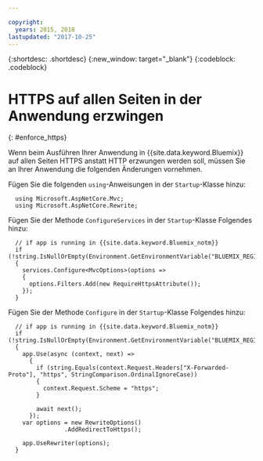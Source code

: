 ```yaml
---

copyright:
  years: 2015, 2018
lastupdated: "2017-10-25"
---
```


{:shortdesc: .shortdesc}
{:new_window: target="_blank"}
{:codeblock: .codeblock}

# HTTPS auf allen Seiten in der Anwendung erzwingen
{: #enforce_https}

Wenn beim Ausführen Ihrer Anwendung in {{site.data.keyword.Bluemix}} auf allen Seiten HTTPS anstatt HTTP erzwungen werden soll, müssen Sie an Ihrer Anwendung die folgenden Änderungen vornehmen.

Fügen Sie die folgenden `using`-Anweisungen in der `Startup`-Klasse hinzu:

```
  using Microsoft.AspNetCore.Mvc;
  using Microsoft.AspNetCore.Rewrite;
```

Fügen Sie der Methode `ConfigureServices` in der `Startup`-Klasse Folgendes hinzu:

```
  // if app is running in {{site.data.keyword.Bluemix_notm}}
  if (!string.IsNullOrEmpty(Environment.GetEnvironmentVariable("BLUEMIX_REGION")))
  {
    services.Configure<MvcOptions>(options =>
    {
      options.Filters.Add(new RequireHttpsAttribute());
    });
  }
```

Fügen Sie der Methode `Configure` in der `Startup`-Klasse Folgendes hinzu:

```
  // if app is running in {{site.data.keyword.Bluemix_notm}}
  if (!string.IsNullOrEmpty(Environment.GetEnvironmentVariable("BLUEMIX_REGION")))
  {
    app.Use(async (context, next) =>
      {
        if (string.Equals(context.Request.Headers["X-Forwarded-Proto"], "https", StringComparison.OrdinalIgnoreCase))
        {
          context.Request.Scheme = "https";
        }

        await next();
      });
    var options = new RewriteOptions()
                .AddRedirectToHttps();

    app.UseRewriter(options);
  }
```
